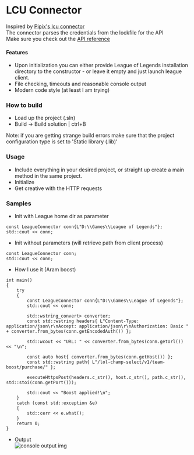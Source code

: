 # LCU Connector

Inspired by [Pipix's lcu connector](https://github.com/Pupix/lcu-connector)\
The connector parses the credentials from the lockfile for the API\
Make sure you check out the [API reference](https://riot-api-liaries.readthedocs.io/en/latest/lcu.html)

#### Features
- Upon initialization you can either provide League of Legends installation directory to the constructor - or leave it empty and just launch league client.
- File checking, timeouts and reasonable console output
- Modern code style (at least I am trying)

### How to build
- Load up the project (.sln)
- Build -> Build solution | ctrl+B

Note: if you are getting strange build errors make sure that the project configuration type is set to 'Static library (.lib)'

### Usage
- Include everything in your desired project, or straight up create a main method in the same project.
- Initialize
- Get creative with the HTTP requests

### Samples
- Init with League home dir as parameter
<pre><code>const LeagueConnector conn{L"D:\\Games\\League of Legends"};
std::cout << conn;</code></pre>
- Init without parameters (will retrieve path from client process)
<pre><code>const LeagueConnector conn;
std::cout << conn;</code></pre>
- How I use it (Aram boost)
<pre><code>int main()
{
    try
    {
        const LeagueConnector conn{L"D:\\Games\\League of Legends"};
        std::cout << conn;

        std::wstring_convert<std::codecvt_utf8_utf16<wchar_t>> converter;
        const std::wstring headers{ L"Content-Type: application/json\r\nAccept: application/json\r\nAuthorization: Basic " + converter.from_bytes(conn.getEncodedAuth()) };

        std::wcout << "URL: " << converter.from_bytes(conn.getUrl()) << "\n";

        const auto host{ converter.from_bytes(conn.getHost()) };
        const std::wstring path{ L"/lol-champ-select/v1/team-boost/purchase/" };

        executeHttpsPost(headers.c_str(), host.c_str(), path.c_str(), std::stoi(conn.getPort()));

        std::cout << "Boost applied!\n";
    }
    catch (const std::exception &e)
    {
        std::cerr << e.what();
    }
    return 0;
}</code></pre>

- Output\
![console output img](https://i.imgur.com/ywUDYx8.png)
